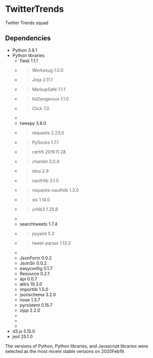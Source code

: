 # TwitterTrends
Twitter Trends squad







## Dependencies
* Python 3.8.1
* Python libraries
  * flask 1.1.1
  * > Werkzeug 1.0.0
  * > Jinja 2.11.1
  * > MarkupSafe 1.1.1
  * > ItsDangerous 1.1.0
  * > Click 7.0
  *
  * tweepy 3.8.0
  * > requests 2.23.0 
  * > PySocks 1.7.1 
  * > certifi 2019.11.28 
  * > chardet 3.0.4 
  * > idna 2.9 
  * > oauthlib 3.1.0 
  * > requests-oauthlib 1.3.0 
  * > six 1.14.0 
  * > urllib3 1.25.8
  *
  * searchtweets 1.7.4
  * > pyyaml 5.3
  * > tweet-parser 1.13.2
  * 
  * JsonForm 0.0.2
  * JsonSir 0.0.2
  * easyconfig 0.1.7
  * Resource 0.2.1
  * api 0.0.7
  * attrs 19.3.0
  * importlib 1.5.0
  * jsonschema 3.2.0
  * nose 1.3.7
  * pyrsistent 0.15.7
  * zipp 2.2.0
  * 
  * 
  * 
* d3.js 5.15.0
* jest 25.1.0

The versions of Python, Python libraries, and Javascript libraries were selected as the most recent stable versions on 2020Feb19.
